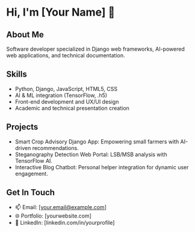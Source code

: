 # Hi, I'm [Your Name] 👋

## About Me
Software developer specialized in Django web frameworks, AI-powered web applications, and technical documentation.

## Skills
- Python, Django, JavaScript, HTML5, CSS
- AI & ML integration (TensorFlow, .h5)
- Front-end development and UX/UI design
- Academic and technical presentation creation

## Projects
- Smart Crop Advisory Django App: Empowering small farmers with AI-driven recommendations.
- Steganography Detection Web Portal: LSB/MSB analysis with TensorFlow AI.
- Interactive Blog Chatbot: Personal helper integration for dynamic user engagement.

## Get In Touch
- 📫 Email: [your.email@example.com]
- 🌐 Portfolio: [yourwebsite.com]
- 💼 LinkedIn: [linkedin.com/in/yourprofile]
